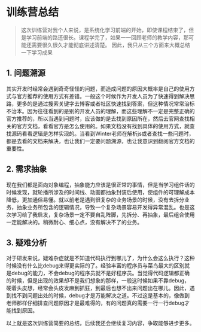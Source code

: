 # 训练营总结

> 这次训练营对我个人来说，是系统化学习前端的开始，即使课程结束了，但是学习前端的路还很长。课程学完了，如果一一回顾老师的教学内容，那可能还需要很久很久才能彻底讲述清楚。
> 因此，我只从三个方面来大概总结一下学习成果

## 1. 问题溯源
其实开发时经常会遇到奇奇怪怪的问题，而造成问题的原因大概率是自己的使用方式与官方推荐的使用方式有差错。一般这个时候作为开发人员为了快速得到解决思路，更多的是通过搜索关键字去博客或者社区快速找到答案，但这种情况常常治标不治本。因为往往看到的是别的开发人员的理解，而这些理解不一定是完整正确的官方推荐的，所以当遇到问题时，应该做的是去找到原因所在，然后去官网查找相关的官方文档，看看官方是怎么使用的。如果文档没有找到具体的使用方式，就查找源码看看逻辑是怎样实现的。当看到Winter老师在解析js或者查找一些问题时，都是去看的文档来解决，也让我们一定要问题溯源，也让我意识到翻阅官方文档的重要性。

## 2. 需求抽象
现在我们都是面向对象编程，抽象能力应该是很正常的事情，但是当学习组件话的时候发现，就轮播所涉及的时间线、动画都抽象封装后使用，使组件的可理解成本降低，更加通俗易懂。就以前老是遇到很复杂的业务场景的时候，没有去拆分业务，抽象业务所包含的逻辑情况，导致一个复杂场景容易开发得异常混乱。也是这次学习给了我启发，复杂场景一定不要自乱阵脚，先拆分、再抽象，最后组合使用一定能解决的。稍微耐心、细心点，没有解决不了的业务。

## 3. 疑难分析
对于研发来说，疑难杂症就是不知道代码执行到哪儿了，为什么会这么执行？这种时候没有什么比debug来得更实际的了。经验丰富的程序员与菜鸟最大的区别就是debug的能力，不会debug的程序员就不是好程序员。当觉得代码逻辑都正确的时候，但是出现的效果却不是我们想象的那样，一般这时候如果不靠debug，硬着头皮想，经常会头皮发麻到抓狂，到最后也想不出来问题出在哪儿。因此，遇到找不到问题出处的时候，debug才是万能解决之道。不过这是基本的，像做到老师那样仔细排查问题原因才是最难得的，有的问题真的需要一行一行debug才能找到原因。

以上就是这次训练营简要的总结，后续我还会继续复习内容，争取能够进步更多。